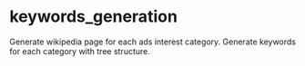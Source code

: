 # keywords_generation
Generate wikipedia page for each ads interest category. Generate keywords for each category with tree structure. 
